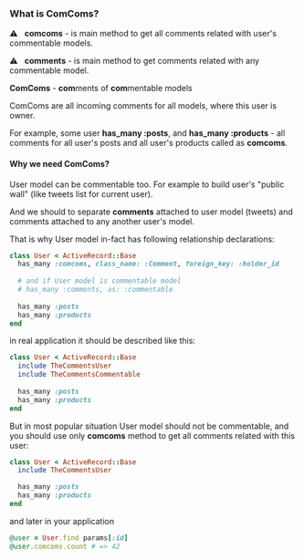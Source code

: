 ### What is ComComs?

:warning: &nbsp; **comcoms** - is main method to get all comments related with user's commentable models.

:warning: &nbsp; **comments** - is main method to get comments related with any commentable model.

**ComComs** - **com**ments of **com**mentable models

ComComs are all incoming comments for all models, where this user is owner.

For example, some user **has_many :posts**, and  **has_many :products** - all comments for all user's posts and all user's products called as **comcoms**.

#### Why we need ComComs?

User model can be commentable too. For example to build user's "public wall" (like tweets list for current user).

And we should to separate **comments** attached to user model (tweets) and comments attached to any another user's model.

That is why User model in-fact has following relationship declarations:

```ruby
class User < ActiveRecord::Base
  has_many :comcoms, class_name: :Comment, foreign_key: :holder_id
  
  # and if User model is commentable model
  # has_many :comments, as: :commentable
  
  has_many :posts
  has_many :products
end
```

in real application it should be described like this:

```ruby
class User < ActiveRecord::Base
  include TheCommentsUser
  include TheCommentsCommentable
  
  has_many :posts
  has_many :products
end
```

But in most popular situation User model should not be commentable, and you should use only **comcoms** method to get all comments related with this user:

```ruby
class User < ActiveRecord::Base
  include TheCommentsUser

  has_many :posts
  has_many :products
end
```

and later in your application

```ruby
@user = User.find params[:id]
@user.comcoms.count # => 42
```
